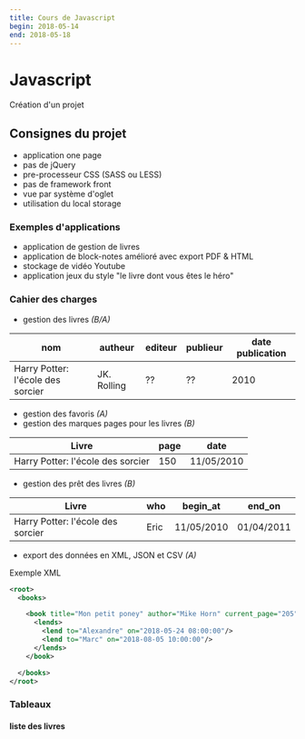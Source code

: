 ```yaml
---
title: Cours de Javascript
begin: 2018-05-14
end: 2018-05-18
---
```

# Javascript

Création d'un projet

## Consignes du projet

- application one page
- pas de jQuery
- pre-processeur CSS (SASS ou LESS)
- pas de framework front
- vue par système d'oglet
- utilisation du local storage

### Exemples d'applications

- application de gestion de livres
- application de block-notes amélioré avec export PDF & HTML
- stockage de vidéo Youtube
- application jeux du style "le livre dont vous êtes le héro"

### Cahier des charges

- gestion des livres _(B/A)_

| nom                               | autheur     | editeur | publieur | date publication |
|-----------------------------------|-------------|---------|----------|------------------|
| Harry Potter: l'école des sorcier | JK. Rolling | ??      | ??       | 2010             |

- gestion des favoris _(A)_
- gestion des marques pages pour les livres _(B)_

| Livre                             | page | date       |
|-----------------------------------|------|------------|
| Harry Potter: l'école des sorcier | 150  | 11/05/2010 |

- gestion des prêt des livres _(B)_

| Livre                             | who  | begin_at   | end_on     |
|-----------------------------------|------|------------|------------|
| Harry Potter: l'école des sorcier | Eric | 11/05/2010 | 01/04/2011 |

- export des données en XML, JSON et CSV _(A)_

Exemple XML

```XML
<root>
  <books>

    <book title="Mon petit poney" author="Mike Horn" current_page="205" >
      <lends>
        <lend to="Alexandre" on="2018-05-24 08:00:00"/>
        <lend to="Marc" on="2018-08-05 10:00:00"/>
      </lends>
    </book>

  </books>
</root>
```

### Tableaux

#### liste des livres
